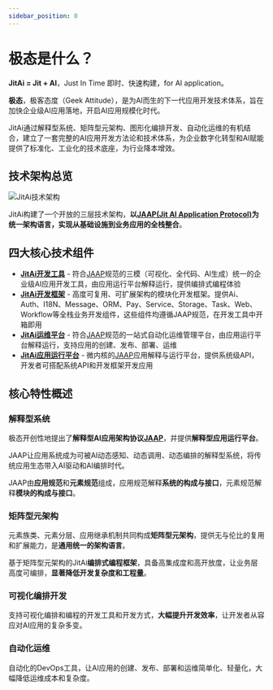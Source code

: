 ```yaml
---
sidebar_position: 0
---
```


# 极态是什么？
**JitAi = Jit + AI**，Just In Time 即时、快速构建，for AI application。

**极态**，极客态度（Geek Attitude），是为AI而生的下一代应用开发技术体系，旨在加快企业级AI应用落地，开启AI应用规模化时代。

JitAi通过解释型系统、矩阵型元架构、图形化编排开发、自动化运维的有机结合，建立了一套完整的AI应用开发方法论和技术体系，为企业数字化转型和AI赋能提供了标准化、工业化的技术底座，为行业降本增效。

## 技术架构总览

![JitAi技术架构](./img/jitai-architecture.svg)

JitAi构建了一个开放的三层技术架构，**以[JAAP(Jit AI Application Protocol)](/docs/tutorial/01概述/01JAAP)为统一架构语言，实现从基础设施到业务应用的全栈整合**。

## 四大核心技术组件

- **[JitAi开发工具](/docs/category/开发工具)** - 符合[JAAP](/docs/tutorial/01概述/01JAAP)规范的三模（可视化、全代码、AI生成）统一的企业级AI应用开发工具，由应用运行平台解释运行，提供编排式编程体验
- **[JitAi开发框架](/docs/category/开发框架)** - 高度可复用、可扩展架构的模块化开发框架。提供Ai、Auth、I18N、Message、ORM、Pay、Service、Storage、Task、Web、Workflow等全栈业务开发组件，这些组件均遵循JAAP规范，在开发工具中开箱即用
- **[JitAi运维平台](/docs/category/运维平台)** - 符合[JAAP](/docs/tutorial/01概述/01JAAP)规范的一站式自动化运维管理平台，由应用运行平台解释运行，支持应用的创建、发布、部署、运维
- **[JitAi应用运行平台](/docs/category/应用运行平台)** - 微内核的[JAAP](/docs/tutorial/01概述/01JAAP)应用解释与运行平台，提供系统级API，开发者可搭配系统API和开发框架开发应用

## 核心特性概述

### 解释型系统

极态开创性地提出了**解释型AI应用架构协议[JAAP](/docs/tutorial/01概述/01JAAP)**，并提供**解释型应用运行平台**。

JAAP让应用系统成为可被AI动态感知、动态调用、动态编排的解释型系统，将传统应用生态带入AI驱动和AI编排时代。

JAAP由**应用规范**和**元素规范**组成，应用规范解释**系统的构成与接口**，元素规范解释**模块的构成与接口**。

### 矩阵型元架构

元素族类、元素分层、应用继承机制共同构成**矩阵型元架构**，提供无与伦比的复用和扩展能力，是**通用统一的架构语言**。

基于矩阵型元架构的JitAi**编排式编程框架**，具备高集成度和高开放度，让业务层高度可编排，**显著降低开发复杂度和工程量**。

### 可视化编排开发

支持可视化编排和编程的开发工具和开发方式，**大幅提升开发效率**，让开发者从容应对AI应用的复杂多变。

### 自动化运维

自动化的DevOps工具，让AI应用的创建、发布、部署和运维简单化、轻量化，大幅降低运维成本和复杂度。
